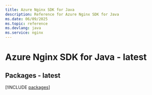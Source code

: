 ```yaml
---
title: Azure Nginx SDK for Java
description: Reference for Azure Nginx SDK for Java
ms.date: 06/09/2025
ms.topic: reference
ms.devlang: java
ms.service: nginx
---
```

# Azure Nginx SDK for Java - latest
## Packages - latest
[!INCLUDE [packages](nginx-index.md)]